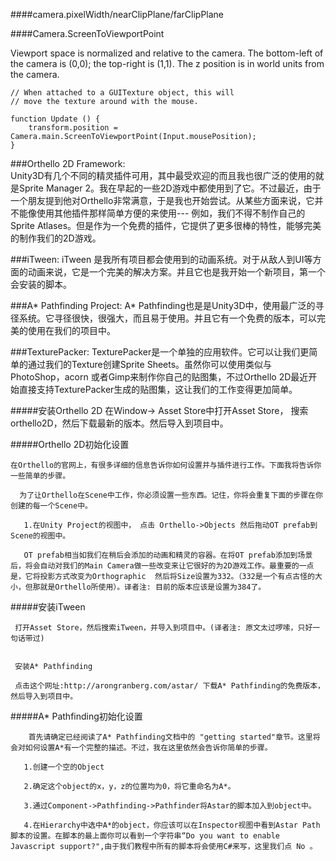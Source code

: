 ####camera.pixelWidth/nearClipPlane/farClipPlane

####Camera.ScreenToViewportPoint


Viewport space is normalized and relative to the camera. The bottom-left of the camera is (0,0); the top-right is (1,1). The z position is in world units from the camera.


	// When attached to a GUITexture object, this will
	// move the texture around with the mouse.

	function Update () {
		transform.position = Camera.main.ScreenToViewportPoint(Input.mousePosition);
	}
	
	
	


###Orthello 2D Framework:  
Unity3D有几个不同的精灵插件可用，其中最受欢迎的而且我也很广泛的使用的就是Sprite Manager 2。我在早起的一些2D游戏中都使用到了它。不过最近，由于一个朋友提到他对Orthello非常满意，于是我也开始尝试。从某些方面来说，它并不能像使用其他插件那样简单方便的来使用--- 例如，我们不得不制作自己的Sprite Atlases。但是作为一个免费的插件，它提供了更多很棒的特性，能够完美的制作我们的2D游戏。

###iTween:
  iTween 是我所有项目都会使用到的动画系统。对于从敌人到UI等方面的动画来说，它是一个完美的解决方案。并且它也是我开始一个新项目，第一个会安装的脚本。

###A* Pathfinding Project:
A* Pathfinding也是是Unity3D中，使用最广泛的寻径系统。它寻径很快，很强大，而且易于使用。并且它有一个免费的版本，可以完美的使用在我们的项目中。

###TexturePacker:
TexturePacker是一个单独的应用软件。它可以让我们更简单的通过我们的Texture创建Sprite Sheets。虽然你可以使用类似与PhotoShop，acorn 或者Gimp来制作你自己的贴图集，不过Orthello 2D最近开始直接支持TexturePacker生成的贴图集，这让我们的工作变得更加简单。
 
 
 
#####安装Orthello 2D
    在Window-> Asset Store中打开Asset Store，  搜索orthello2D，然后下载最新的版本。然后导入到项目中。

  
#####Orthello 2D初始化设置

    在Orthello的官网上，有很多详细的信息告诉你如何设置并与插件进行工作。下面我将告诉你一些简单的步骤。
      
      为了让Orthello在Scene中工作，你必须设置一些东西。记住，你将会重复下面的步骤在你创建的每一个Scene中。

       1.在Unity Project的视图中， 点击 Orthello->Objects 然后拖动OT prefab到Scene的视图中。

       OT prefab相当如我们在稍后会添加的动画和精灵的容器。在将OT prefab添加到场景后，将会自动对我们的Main Camera做一些改变来让它很好的为2D游戏工作。最重要的一点是，它将投影方式改变为Orthographic  然后将Size设置为332。（332是一个有点古怪的大小，但那就是Orthello所使用）。译者注: 目前的版本应该是设置为384了。

#####安装iTween

     打开Asset Store，然后搜索iTween，并导入到项目中。(译者注: 原文太过啰嗦，只好一句话带过)

    
     安装A* Pathfinding

     点击这个网址:http://arongranberg.com/astar/ 下载A* Pathfinding的免费版本，然后导入到项目中。


#####A* Pathfinding初始化设置

        首先请确定已经阅读了A* Pathfinding文档中的 "getting started"章节。这里将会对如何设置A*有一个完整的描述。不过，我在这里依然会告诉你简单的步骤。

       1.创建一个空的Object

       2.确定这个object的x，y，z的位置均为0，将它重命名为A*。

       3.通过Component->Pathfinding->Pathfinder将Astar的脚本加入到object中。

       4.在Hierarchy中选中A*的object，你应该可以在Inspector视图中看到Astar Path脚本的设置。在脚本的最上面你可以看到一个字符串“Do you want to enable Javascript support?",由于我们教程中所有的脚本将会使用C#来写，这里我们点 No 。